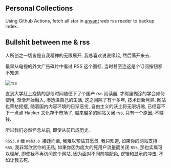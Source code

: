 ## Personal Collections

Using Github Actions, fetch all star in [anyant](rss.anyant.com) web rss reader to backup index.

## Bullshit between me & rss 

人所创之一切皆是自我精神的无限展开, 我总喜欢说说缘起, 然后荡开来去.

最早从电视的外文广告碟片中看过 RSS 这个图标, 当时甚至连这是个订阅按钮都不知道.

![rss](https://user-images.githubusercontent.com/57313137/156362039-1f3d31d5-f352-4bd4-bb3a-d108869186c5.svg)

直到大学赶上疫情的那段时间随便下了个国产 rss 阅读器, 才稀里糊涂的学会如何使用, 渐渐开始融入, 渗透进自己的生活, 这之间隔了有十多年, 技术日新月异, 网站也荣枯摇摆, 随着国内内容环境的日渐恶劣, 自由主义的沃土将无限坍缩, 已经容不下一点点 Hacker 文化存于市场了, 越来越多的网站关闭 rss, 只有一个原因, 不赚钱. 

所以我们必然怀念从前, 即使从前已成历史. 

`RSS3.0` 继 `Web3.0 `接踵而至, 我难以预估其愿景, 我只知道, 如果你的网站支持 `RSS`, 我非常欣赏你的无私; 如果你因为庞大的死用户流量而关闭 `RSS`, 那也实属可以理解, 即使我不再访问这个网站, 因为面对不同前端配色, 逻辑和显示的冲击, 不如让我去死.
